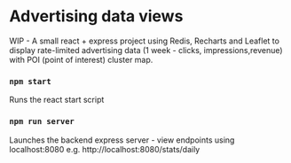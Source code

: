 # Advertising data views

WIP - A small react + express project using Redis, Recharts and Leaflet to display rate-limited advertising data (1 week - clicks, impressions,revenue) with POI (point of interest) cluster map.

### `npm start`

Runs the react start script

### `npm run server`

Launches the backend express server - view endpoints using localhost:8080 e.g. http://localhost:8080/stats/daily

